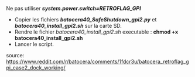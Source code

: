 Ne pas utiliser ***system.power.switch=RETROFLAG_GPI***

- Copier les fichiers ***batocera40_SafeShutdown_gpi2.py*** et ***batocera40_install_gpi2.sh*** sur la carte SD.
- Rendre le fichier _batocera40_install_gpi2.sh_ executable : __chmod +x batocera40_install_gpi2.sh__
- Lancer le script.



source: https://www.reddit.com/r/batocera/comments/1fdcr3u/batocera_retroflag_gpi_case2_dock_working/
